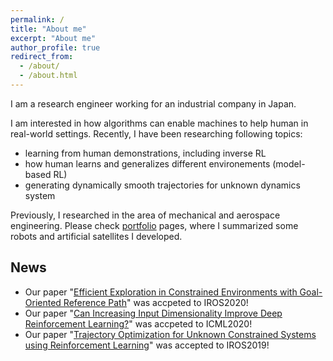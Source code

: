 ```yaml
---
permalink: /
title: "About me"
excerpt: "About me"
author_profile: true
redirect_from: 
  - /about/
  - /about.html
---
```


I am a research engineer working for an industrial company in Japan.

I am interested in how algorithms can enable machines to help human in real-world settings.
Recently, I have been researching following topics:
- learning from human demonstrations, including inverse RL
- how human learns and generalizes different environements (model-based RL)
- generating dynamically smooth trajectories for unknown dynamics system

Previously, I researched in the area of mechanical and aerospace engineering.
Please check [portfolio](/portfolio/) pages, where I summarized some robots and artificial satellites I developed.

## News
- Our paper "[Efficient Exploration in Constrained Environments with Goal-Oriented Reference Path](https://keiohta.github.io/publications/2020-03-01_gai_navigation)" was accpeted to IROS2020!
- Our paper "[Can Increasing Input Dimensionality Improve Deep Reinforcement Learning?](https://keiohta.github.io/publications/2020-02-06_ofe)" was accpeted to ICML2020!
- Our paper "[Trajectory Optimization for Unknown Constrained Systems using Reinforcement Learning](https://keiohta.github.io/publications/2019-11-04_iros)" was accepted to IROS2019!
